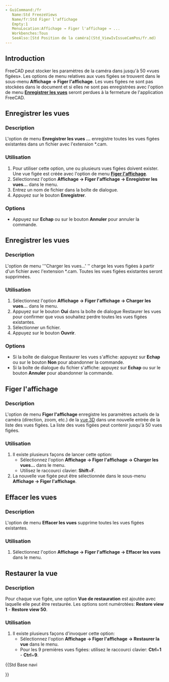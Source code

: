 ```yaml
---
- GuiCommand:/fr
   Name:Std FreezeViews
   Name/fr:Std Figer l'affichage
   Empty:1
   MenuLocation:Affichage → Figer l'affichage → ...
   Workbenches:Tous
   SeeAlso:[Std Position de la caméra](Std_ViewIvIssueCamPos/fr.md)
---
```


## Introduction

FreeCAD peut stocker les paramètres de la caméra dans jusqu\'à 50 «vues figées». Les options de menu relatives aux vues figées se trouvent dans le sous-menu **Affichage → Figer l'affichage**. Les vues figées ne sont pas stockées dans le document et si elles ne sont pas enregistrées avec l\'option de menu **[Enregistrer les vues](#Enregistrer_les_vues.md)** seront perdues à la fermeture de l\'application FreeCAD.

## Enregistrer les vues 

### Description

L\'option de menu **Enregistrer les vues \...** enregistre toutes les vues figées existantes dans un fichier avec l\'extension \*.cam.

### Utilisation

1.  Pour utiliser cette option, une ou plusieurs vues figées doivent exister. Une vue figée est créée avec l\'option de menu **[Figer l\'affichage](#Figer_l'affichage.md)**.
2.  Sélectionnez l\'option **Affichage → Figer l'affichage → Enregistrer les vues...** dans le menu.
3.  Entrez un nom de fichier dans la boîte de dialogue.
4.  Appuyez sur le bouton **Enregistrer**.

### Options

-   Appuyez sur **Echap** ou sur le bouton **Annuler** pour annuler la commande.

## Enregistrer les vues 

### Description 

L\'option de menu \'\'\'Charger les vues\...\' \'\' charge les vues figées à partir d\'un fichier avec l\'extension \*.cam. Toutes les vues figées existantes seront supprimées.

### Utilisation 

1.  Sélectionnez l\'option **Affichage → Figer l'affichage → Charger les vues...** dans le menu.
2.  Appuyez sur le bouton **Oui** dans la boîte de dialogue Restaurer les vues pour confirmer que vous souhaitez perdre toutes les vues figées existantes.
3.  Sélectionner un fichier.
4.  Appuyez sur le bouton **Ouvrir**.

### Options 

-   Si la boîte de dialogue Restaurer les vues s\'affiche: appuyez sur **Echap** ou sur le bouton **Non** pour abandonner la commande.
-   Si la boîte de dialogue du fichier s\'affiche: appuyez sur **Echap** ou sur le bouton **Annuler** pour abandonner la commande.

## Figer l\'affichage 

### Description 

L\'option de menu **Figer l\'affichage** enregistre les paramètres actuels de la caméra (direction, zoom, etc.) de la [vue 3D](3D_view/fr.md) dans une nouvelle entrée de la liste des vues figées. La liste des vues figées peut contenir jusqu\'à 50 vues figées.

### Utilisation 

1.  Il existe plusieurs façons de lancer cette option:
    -   Sélectionnez l\'option **Affichage → Figer l'affichage → Charger les vues...** dans le menu.
    -   Utilisez le raccourci clavier: **Shift**+**F**.
2.  La nouvelle vue figée peut être sélectionnée dans le sous-menu **Affichage → Figer l'affichage**.

## Effacer les vues 

### Description 

L\'option de menu **Effacer les vues** supprime toutes les vues figées existantes.

### Utilisation 

1.  Sélectionnez l\'option **Affichage → Figer l'affichage → Effacer les vues** dans le menu.

## Restaurer la vue 

### Description 

Pour chaque vue figée, une option **Vue de restauration** est ajoutée avec laquelle elle peut être restaurée. Les options sont numérotées: **Restore view 1** - **Restore view 50**.

### Utilisation 

1.  Il existe plusieurs façons d\'invoquer cette option:
    -   Sélectionnez l\'option **Affichage → Figer l'affichage → Restaurer la vue** dans le menu.
    -   Pour les 9 premières vues figées: utilisez le raccourci clavier: **Ctrl**+**1** - **Ctrl**+**9**.





{{Std Base navi

}}  
